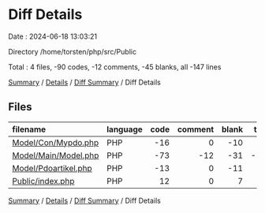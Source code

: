 # Diff Details

Date : 2024-06-18 13:03:21

Directory /home/torsten/php/src/Public

Total : 4 files,  -90 codes, -12 comments, -45 blanks, all -147 lines

[Summary](results.md) / [Details](details.md) / [Diff Summary](diff.md) / Diff Details

## Files
| filename | language | code | comment | blank | total |
| :--- | :--- | ---: | ---: | ---: | ---: |
| [Model/Con/Mypdo.php](/Model/Con/Mypdo.php) | PHP | -16 | 0 | -10 | -26 |
| [Model/Main/Model.php](/Model/Main/Model.php) | PHP | -73 | -12 | -31 | -116 |
| [Model/Pdoartikel.php](/Model/Pdoartikel.php) | PHP | -13 | 0 | -11 | -24 |
| [Public/index.php](/Public/index.php) | PHP | 12 | 0 | 7 | 19 |

[Summary](results.md) / [Details](details.md) / [Diff Summary](diff.md) / Diff Details
